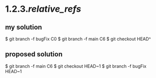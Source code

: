 # 1.2.3._relative_refs_

## my solution

$ git branch -f bugFix C0
$ git branch -f main C6
$ git checkout HEAD^

## proposed solution

$ git branch -f main C6
$ git checkout HEAD~1
$ git branch -f bugFix HEAD~1
